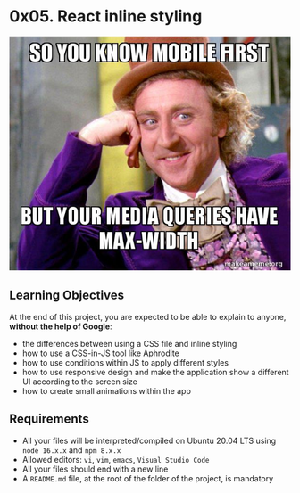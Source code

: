 # 0x05. React inline styling

<p align="center">
<img src="./meme.jpg" alt="meme">
</p>

## Learning Objectives
At the end of this project, you are expected to be able to explain to anyone, **without the help of Google**:

- the differences between using a CSS file and inline styling
- how to use a CSS-in-JS tool like Aphrodite
- how to use conditions within JS to apply different styles
- how to use responsive design and make the application show a different UI according to the screen size
- how to create small animations within the app

## Requirements
- All your files will be interpreted/compiled on Ubuntu 20.04 LTS using `node 16.x.x` and `npm 8.x.x`
- Allowed editors: `vi`, `vim`, `emacs`, `Visual Studio Code`
- All your files should end with a new line
- A `README.md` file, at the root of the folder of the project, is mandatory

